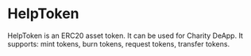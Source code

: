 # HelpToken
HelpToken is an ERC20 asset token. It can be used for Charity DeApp. It supports: mint tokens, burn tokens, request tokens, transfer tokens.

